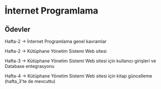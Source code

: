 # İnternet Programlama

## Ödevler

Hafta-2 -> İnternet Programlama genel kavramlar

Hafta-2 -> Kütüphane Yönetim Sistemi Web sitesi

Hafta-3 -> Kütüphane Yönetim Sistemi Web sitesi için kullanıcı girişleri ve Database entegrasyonu

Hafta-4 -> Kütüphane Yönetim Sistemi Web sitesi için kitap güncelleme (hafta_3'te de mevcuttu)
